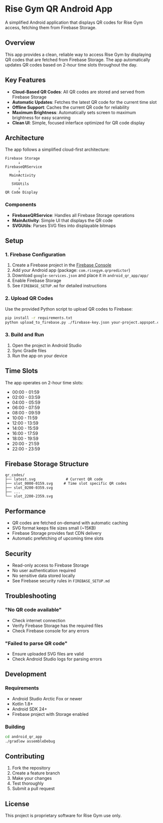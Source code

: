 # Rise Gym QR Android App

A simplified Android application that displays QR codes for Rise Gym access, fetching them from Firebase Storage.

## Overview

This app provides a clean, reliable way to access Rise Gym by displaying QR codes that are fetched from Firebase Storage. The app automatically updates QR codes based on 2-hour time slots throughout the day.

## Key Features

- **Cloud-Based QR Codes**: All QR codes are stored and served from Firebase Storage
- **Automatic Updates**: Fetches the latest QR code for the current time slot
- **Offline Support**: Caches the current QR code for reliability
- **Maximum Brightness**: Automatically sets screen to maximum brightness for easy scanning
- **Clean UI**: Simple, focused interface optimized for QR code display

## Architecture

The app follows a simplified cloud-first architecture:

```
Firebase Storage
      ↓
FirebaseQRService
      ↓
  MainActivity
      ↓
   SVGUtils
      ↓
QR Code Display
```

### Components

- **FirebaseQRService**: Handles all Firebase Storage operations
- **MainActivity**: Simple UI that displays the QR code
- **SVGUtils**: Parses SVG files into displayable bitmaps

## Setup

### 1. Firebase Configuration

1. Create a Firebase project in the [Firebase Console](https://console.firebase.google.com/)
2. Add your Android app (package: `com.risegym.qrpredictor`)
3. Download `google-services.json` and place it in `android_qr_app/app/`
4. Enable Firebase Storage
5. See `FIREBASE_SETUP.md` for detailed instructions

### 2. Upload QR Codes

Use the provided Python script to upload QR codes to Firebase:

```bash
pip install -r requirements.txt
python upload_to_firebase.py ./firebase-key.json your-project.appspot.com ./real_qr_codes
```

### 3. Build and Run

1. Open the project in Android Studio
2. Sync Gradle files
3. Run the app on your device

## Time Slots

The app operates on 2-hour time slots:
- 00:00 - 01:59
- 02:00 - 03:59
- 04:00 - 05:59
- 06:00 - 07:59
- 08:00 - 09:59
- 10:00 - 11:59
- 12:00 - 13:59
- 14:00 - 15:59
- 16:00 - 17:59
- 18:00 - 19:59
- 20:00 - 21:59
- 22:00 - 23:59

## Firebase Storage Structure

```
qr_codes/
├── latest.svg              # Current QR code
├── slot_0000-0159.svg     # Time slot specific QR codes
├── slot_0200-0359.svg
├── ...
└── slot_2200-2359.svg
```

## Performance

- QR codes are fetched on-demand with automatic caching
- SVG format keeps file sizes small (~15KB)
- Firebase Storage provides fast CDN delivery
- Automatic prefetching of upcoming time slots

## Security

- Read-only access to Firebase Storage
- No user authentication required
- No sensitive data stored locally
- See Firebase security rules in `FIREBASE_SETUP.md`

## Troubleshooting

### "No QR code available"
- Check internet connection
- Verify Firebase Storage has the required files
- Check Firebase console for any errors

### "Failed to parse QR code"
- Ensure uploaded SVG files are valid
- Check Android Studio logs for parsing errors

## Development

### Requirements
- Android Studio Arctic Fox or newer
- Kotlin 1.8+
- Android SDK 24+
- Firebase project with Storage enabled

### Building
```bash
cd android_qr_app
./gradlew assembleDebug
```

## Contributing

1. Fork the repository
2. Create a feature branch
3. Make your changes
4. Test thoroughly
5. Submit a pull request

## License

This project is proprietary software for Rise Gym use only.